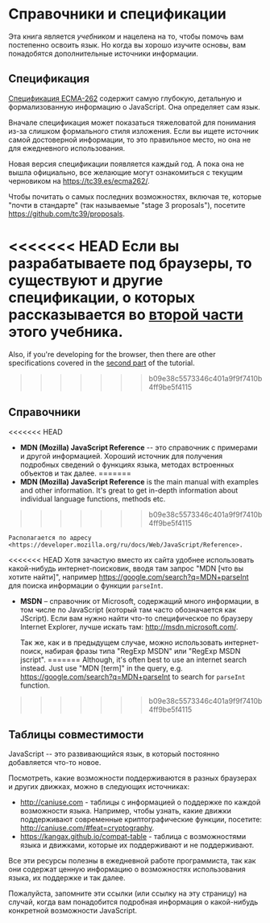 
# Справочники и спецификации

Эта книга является *учебником* и нацелена на то, чтобы помочь вам постепенно освоить язык. Но когда вы хорошо изучите основы, вам понадобятся дополнительные источники информации.

## Спецификация

[Спецификация ECMA-262](https://www.ecma-international.org/publications/standards/Ecma-262.htm) содержит самую глубокую, детальную и формализованную информацию о JavaScript. Она определяет сам язык.

Вначале спецификация может показаться тяжеловатой для понимания из-за слишком формального стиля изложения. Если вы ищете источник самой достоверной информации, то это правильное место, но она не для ежедневного использования.

Новая версия спецификации появляется каждый год. А пока она не вышла официально, все желающие могут ознакомиться с текущим черновиком на <https://tc39.es/ecma262/>.

Чтобы почитать о самых последних возможностях, включая те, которые "почти в стандарте" (так называемые "stage 3 proposals"), посетите <https://github.com/tc39/proposals>.

<<<<<<< HEAD
Если вы разрабатываете под браузеры, то существуют и другие спецификации, о которых рассказывается во [второй части](info:browser-environment) этого учебника.
=======
Also, if you're developing for the browser, then there are other specifications covered in the [second part](info:browser-environment) of the tutorial.
>>>>>>> b09e38c5573346c401a9f9f7410b4ff9be5f4115

## Справочники

<<<<<<< HEAD
- **MDN (Mozilla) JavaScript Reference** -- это справочник с примерами и другой информацией. Хороший источник для получения подробных сведений о функциях языка, методах встроенных объектов и так далее.
=======
- **MDN (Mozilla) JavaScript Reference** is the main manual with examples and other information. It's great to get in-depth information about individual language functions, methods etc.
>>>>>>> b09e38c5573346c401a9f9f7410b4ff9be5f4115

    Располагается по адресу <https://developer.mozilla.org/ru/docs/Web/JavaScript/Reference>.

<<<<<<< HEAD
    Хотя зачастую вместо их сайта удобнее использовать какой-нибудь интернет-поисковик, вводя там запрос "MDN [что вы хотите найти]", например <https://google.com/search?q=MDN+parseInt> для поиска информации о функции `parseInt`.


- **MSDN** – справочник от Microsoft, содержащий много информации, в том числе по JavaScript (который там часто обозначается как JScript). Если вам нужно найти что-то специфическое по браузеру Internet Explorer, лучше искать там: <http://msdn.microsoft.com/>.

    Так же, как и в предыдущем случае, можно использовать интернет-поиск, набирая фразы типа "RegExp MSDN" или "RegExp MSDN jscript".
=======
Although, it's often best to use an internet search instead. Just use "MDN [term]" in the query, e.g. <https://google.com/search?q=MDN+parseInt> to search for `parseInt` function.
>>>>>>> b09e38c5573346c401a9f9f7410b4ff9be5f4115

## Таблицы совместимости

JavaScript -- это развивающийся язык, в который постоянно добавляется что-то новое.

Посмотреть, какие возможности поддерживаются в разных браузерах и других движках, можно в следующих источниках:

- <http://caniuse.com> - таблицы с информацией о поддержке по каждой возможности языка. Например, чтобы узнать, какие движки поддерживают современные криптографические функции, посетите: <http://caniuse.com/#feat=cryptography>.
- <https://kangax.github.io/compat-table> - таблица с возможностями языка и движками, которые их поддерживают и не поддерживают.

Все эти ресурсы полезны в ежедневной работе программиста, так как они содержат ценную информацию о возможностях использования языка, их поддержке и так далее.

Пожалуйста, запомните эти ссылки (или ссылку на эту страницу) на случай, когда вам понадобится подробная информация о какой-нибудь конкретной возможности JavaScript.

